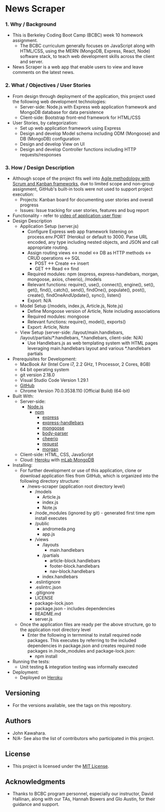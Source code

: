 # News Scraper
### 1. Why / Background
  * This is Berkeley Coding Boot Camp (BCBC) week 10 homework assignment.
    * The BCBC curriculum generally focuses on JavaScript along with HTML/CSS, using the MERN (MongoDB, Express, React, Node) software stack, to teach web development skills across the client and server. 
  * News Scraper is a web app that enable users to view and leave comments on the latest news.
 ### 2. What / Objectives / User Stories
  * From design through deployment of the application, this project used the following web development technologies:
    * Server-side: Node.js with Express web application framework and MongoDB database for data persistence
    * Client-side: Bootstrap front-end framework for HTML/CSS
  * User Stories, by categorization:
    * Set up web application framework using Express
    * Design and develop Model schema including ODM (Mongoose) and DB (MongoDB) configuration
    * Design and develop View on UI
    * Design and develop Controller functions including HTTP requests/responses
 ### 3. How / Design Description
  * Although scope of the project fits well into [Agile methodology with Scrum and Kanban frameworks](https://en.wikipedia.org/wiki/Agile_software_development), due to limited scope and non-group assignment, GitHub's built-in tools were not used to support project execution:
    * Projects: Kanban board for documenting user stories and overall progress
    * Issues: Issue tracking for user stories, features and bug report
  * Functionality - refer to [video of application user flow](https://drive.google.com/drive/folders/1PWeVaiAW64v2gYkkCKrSqTRhJEE6nBCx?usp=sharing):
  * Design Description
    * Application Setup (server.js)
      * Configure Express web app framework listening on process.env.PORT (Heroku) or default to 3000. Parse URL encoded, any type including nested objects, and JSON and call appropriate routing.
      * Assign routing views <-> model <-> DB as HTTP methods <-> CRUD operations <-> SQL
        * POST <-> Create <-> insert
        * GET <-> Read <-> find
      * Required modules: npm (express, express-handlebars, morgan, mongoose, axios, cheerio), /models
      * Relevant functions: require(), use(), connect(), engine(), set(), get(), find(), catch(), send(), findOne(), populate(), post(), create(), findOneAndUpdate(), sync(), listen()
      * Export: N/A
    * Model Setup (/models, index.js, Article.js, Note.js)
      * Define Mongoose version of Article, Note including associations
      * Required modules: mongoose
      * Relevant functions: require(), model(), exports()
      * Export: Article, Note
    * View Setup (server-side: /layout/main.handlebars, /layout/partials/*.handlebars, *.handlebars, client-side: N/A)
      * Use Handlebars.js as web templating system with HTML pages leveraging main.handlebars layout and various *.handlebars partials
  * Prerequisites for Development:
    * MacBook Air (Intel Core i7, 2.2 GHz, 1 Processor, 2 Cores, 8GB)
    * 64 bit operating system 
    * git version 2.18.0
    * Visual Studio Code Version 1.29.1
    * [GitHub](https://github.com/jkawahara/news-scraper)
    * Chrome Version 70.0.3538.110 (Official Build) (64-bit)
  * Built With:
    * Server-side:
      * [Node.js](https://nodejs.org/docs/latest/api/documentation.html)
        * [npm](https://www.npmjs.com/)
          * [express](https://www.npmjs.com/package/express)
          * [express-handlebars](https://www.npmjs.com/package/express-handlebars)
          * [mongoose](https://www.npmjs.com/package/mongoose)
          * [body-parser](https://www.npmjs.com/package/body-parser)
          * [cheerio](https://www.npmjs.com/package/cheerio)
          * [request](https://www.npmjs.com/package/request)
          * [morgan](https://www.npmjs.com/package/morgan)
    * Client-side: HTML, CSS, JavaScript
    * Cloud: [Heroku](https://devcenter.heroku.com/articles/getting-started-with-nodejs) with [mLab MongoDB](https://devcenter.heroku.com/articles/mongolab)
  * Installing:
    * For further development or use of this application, clone or download application files from GitHub, which is organized into the following directory structure:
      * /news-scraper (application root directory level)
        * /models
          * Article.js
          * index.js
          * Note.js
        * /node_modules (ignored by git) - generated first time npm install executes
        * /public
          * andromeda.png
          * app.js
        * /views
          * /layouts
            * main.handlebars
          * /partials
            * article-block.handlebars
            * footer-block.handlebars
            * nav-block.handlebars
          * index.handlebars
        * .eslintignore
        * .eslintrc.json
        * .gitignore
        * LICENSE
        * package-lock.json
        * package.json - includes dependencies
        * README.md
        * server.js
    * Once the application files are ready per the above structure, go to the application root directory level
      * Enter the following in termminal to install required node packages. This executes by referring to the included dependencies in package.json and creates required node packages in /node_modules and package-lock.json:
        * npm install
  * Running the tests:
    * Unit testing & integration testing was informally executed
  * Deployment:
    * Deployed on [Heroku](https://bcbc-news-scraper.herokuapp.com/)
 ## Versioning
  * For the versions available, see the tags on this repository.
 ## Authors
  * John Kawahara.
  * N/A- See also the list of contributors who participated in this project.
 ## License
  * This project is licensed under the [MIT License](LICENSE).
 ## Acknowledgments
  * Thanks to BCBC program personnel, especially our instructor, David Hallinan, along with our TAs, Hannah Bowers and Glo Austin, for their guidance and support.
